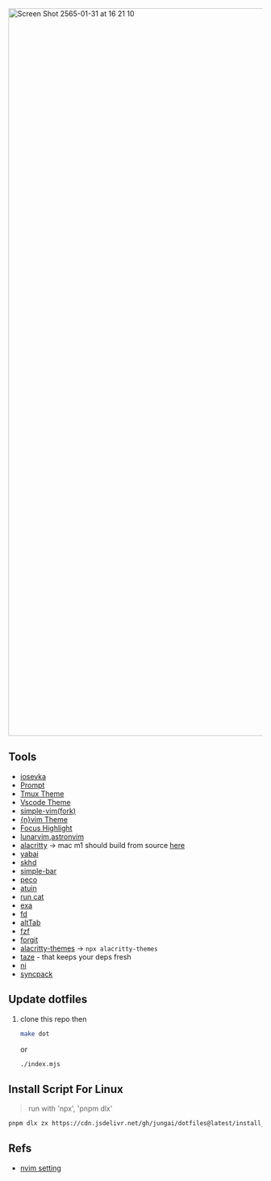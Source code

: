 <img width="1440" alt="Screen Shot 2565-01-31 at 16 21 10" src="https://user-images.githubusercontent.com/32437056/151768482-b53ca6bc-25b7-47f9-ba89-ba5dacde82df.png">

## Tools

- [iosevka](https://www.nerdfonts.com/font-downloads)
- [Prompt](https://github.com/starship/starship)
- [Tmux Theme](https://github.com/dracula/tmux)
- [Vscode Theme](https://marketplace.visualstudio.com/items?itemName=ngryman.codesandbox-theme)
- [simple-vim(fork)](https://github.com/jungai/vscode-simple-vim)
- [{n}vim Theme](https://github.com/Mofiqul/vscode.nvim)
- [Focus Highlight](https://github.com/dtinth/FocusHighlight.spoon)
- [lunarvim](https://www.lunarvim.org/#opinionated),[astronvim](https://github.com/AstroNvim/AstroNvim)
- [alacritty](https://github.com/alacritty/alacritty) -> mac m1 should build from source [here](https://github.com/alacritty/alacritty/issues/5632#issuecomment-988049036)
- [yabai](https://github.com/koekeishiya/yabai)
- [skhd](https://github.com/koekeishiya/skhd)
- [simple-bar](https://www.simple-bar.com)
- [peco](https://github.com/peco/peco)
- [atuin](https://github.com/ellie/atuin)
- [run cat](https://apps.apple.com/us/app/runcat/id1429033973?mt=12)
- [exa](https://github.com/ogham/exa)
- [fd](https://github.com/sharkdp/fd)
- [altTab](https://alt-tab-macos.netlify.app/)
- [fzf](https://github.com/junegunn/fzf#using-homebrew)
- [forgit](https://github.com/wfxr/forgit)
- [alacritty-themes](https://github.com/rajasegar/alacritty-themes) -> `npx alacritty-themes`
- [taze](https://github.com/antfu/taze) - that keeps your deps fresh
- [ni](https://github.com/antfu/ni)
- [syncpack](https://github.com/JamieMason/syncpack)


## Update dotfiles

1. clone this repo then

   ```bash
   make dot
   ```

   or

   ```bash
   ./index.mjs
   ```

## Install Script For Linux

> run with 'npx', 'pnpm dlx'

```bash
pnpm dlx zx https://cdn.jsdelivr.net/gh/jungai/dotfiles@latest/install_linux.mjs
```


## Refs

- [nvim setting](https://www.youtube.com/watch?v=FW2X1CXrU1w&t=499s)
